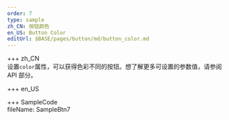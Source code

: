 ```yaml
---
order: 7
type: sample
zh_CN: 按钮颜色
en_US: Button Color
editUrl: $BASE/pages/button/md/button_color.md
---
```


+++ zh_CN  
设置<Code>color</Code>属性，可以获得色彩不同的按钮。想了解更多可设置的参数值，请参阅 API 部分。

+++ en_US

+++ SampleCode  
fileName: SampleBtn7
